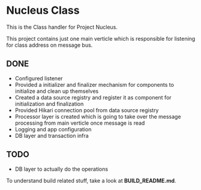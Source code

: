 Nucleus Class
================

This is the Class handler for Project Nucleus. 

This project contains just one main verticle which is responsible for listening for class address on message bus. 

DONE
----
* Configured listener
* Provided a initializer and finalizer mechanism for components to initialize and clean up themselves
* Created a data source registry and register it as component for initialization and finalization
* Provided Hikari connection pool from data source registry
* Processor layer is created which is going to take over the message processing from main verticle once message is read
* Logging and app configuration
* DB layer and transaction infra

TODO
----
* DB layer to actually do the operations

To understand build related stuff, take a look at **BUILD_README.md**.



